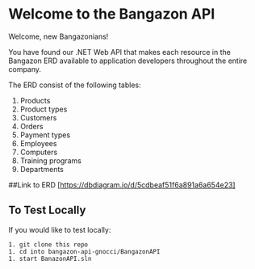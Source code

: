 # Welcome to the Bangazon API

Welcome, new Bangazonians!

You have found our .NET Web API that makes each resource in the Bangazon ERD available to application developers throughout the entire company.

The ERD consist of the following tables:

1. Products
1. Product types
1. Customers
1. Orders
1. Payment types
1. Employees
1. Computers
1. Training programs
1. Departments

##Link to ERD
[https://dbdiagram.io/d/5cdbeaf51f6a891a6a654e23]





## To Test Locally
If you would like to test locally:
``````````
1. git clone this repo
1. cd into bangazon-api-gnocci/BangazonAPI
1. start BanazonAPI.sln

``````````



